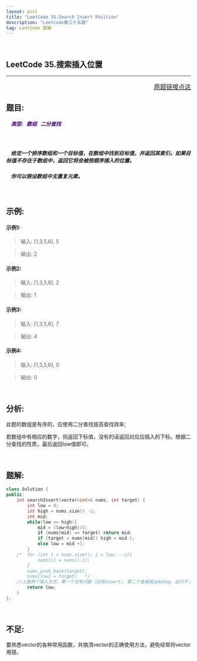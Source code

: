 ```yaml
---
layout: post
title: "LeetCode 35.Search Insert Position"
description: "LeetCode第三十五题"
tag: LeetCode 题解
---
```


<br />

 **LeetCode 35.搜索插入位置**
---
---
<p style="text-align:right;font-size:120%">
<a href="https://leetcode-cn.com/problems/search-insert-position/description/" target="blank">
原题链接点这
</a>
</p>

## **题目:** 

##### <b style=";color:Indigo">&nbsp;&nbsp;&nbsp; 类型: &nbsp; 数组 &nbsp; 二分查找 </b>

<br />

##### &nbsp;&nbsp;&nbsp; 给定一个排序数组和一个目标值，在数组中找到目标值，并返回其索引。如果目标值不存在于数组中，返回它将会被按顺序插入的位置。

##### &nbsp;&nbsp;&nbsp; 你可以假设数组中无重复元素。

<br />

## **示例:**

#### 示例1:

>输入: [1,3,5,6], 5

>输出: 2

#### 示例2:

>输入: [1,3,5,6], 2

>输出: 1

####  示例3:

>输入: [1,3,5,6], 7

>输出: 4

#### 示例4:

>输入: [1,3,5,6], 0

>输出: 0

<br />

## **分析:**

此题的数组是有序的，应使用二分查找提高查找效率;

若数组中有相应的数字，则返回下标值，没有的话返回对应应插入的下标。根据二分查找的性质，最后返回low值即可。

<br />

## **题解:**

```C++
class Solution {
public:
    int searchInsert(vector<int>& nums, int target) {
        int low = 0;
        int high = nums.size() -1;
        int mid;
        while(low <= high){
            mid = (low+high)/2;
            if (nums[mid] == target) return mid;
            if (target < nums[mid]) high = mid-1;
            else low = mid +1;
        }
    /*  for (int i = nums.size(); i > low; --i){
            nums[i] = nums[i-1];
        }
        nums.push_back(target);  
        nums[low] = target;   */
	//上面两个插入方式，第一个没有问题（应用insert），第二个直接跳出debug，运行不了，暂时没找到错误原因
        return low;
    }
};
```

<br />

## **不足:**

要熟悉vector的各种常用函数，并搞清vector的正确使用方法，避免经常将vector用错。
